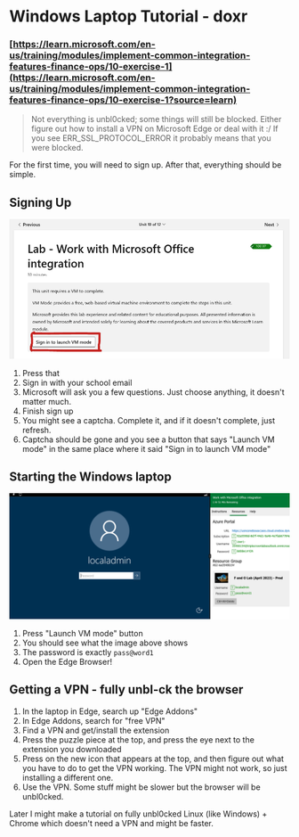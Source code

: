 # Windows Laptop Tutorial - doxr

### [https://learn.microsoft.com/en-us/training/modules/implement-common-integration-features-finance-ops/10-exercise-1](https://learn.microsoft.com/en-us/training/modules/implement-common-integration-features-finance-ops/10-exercise-1?source=learn)

> Not everything is unbl0cked; some things will still be blocked. Either figure out how to install a VPN on Microsoft Edge or deal with it :/
> If you see ERR_SSL_PROTOCOL_ERROR it probably means that you were blocked.

For the first time, you will need to sign up. After that, everything should be simple.

## Signing Up

![Sign in to launch VM mode](button1.png)

1. Press that
2. Sign in with your school email
3. Microsoft will ask you a few questions. Just choose anything, it doesn't matter much.
4. Finish sign up
5. You might see a captcha. Complete it, and if it doesn't complete, just refresh.
6. Captcha should be gone and you see a button that says "Launch VM mode" in the same place where it said "Sign in to launch VM mode"

## Starting the Windows laptop

![VM](windows.png)

1. Press "Launch VM mode" button
2. You should see what the image above shows
3. The password is exactly `pass@word1`
4. Open the Edge Browser!

## Getting a VPN - fully unbl-ck the browser

1. In the laptop in Edge, search up "Edge Addons"
2. In Edge Addons, search for "free VPN"
3. Find a VPN and get/install the extension
4. Press the puzzle piece at the top, and press the eye next to the extension you downloaded
5. Press on the new icon that appears at the top, and then figure out what you have to do to get the VPN working. The VPN might not work, so just installing a different one.
6. Use the VPN. Some stuff might be slower but the browser will be unbl0cked.

Later I might make a tutorial on fully unbl0cked Linux (like Windows) + Chrome which doesn't need a VPN and might be faster.